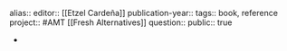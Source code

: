 alias::
editor:: [[Etzel Cardeña]] 
publication-year::
tags:: book, reference
project:: #AMT [[Fresh Alternatives]] 
question::
public:: true

-